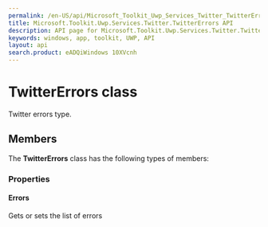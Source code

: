 ```yaml
---
permalink: /en-US/api/Microsoft_Toolkit_Uwp_Services_Twitter_TwitterErrors.htm
title: Microsoft.Toolkit.Uwp.Services.Twitter.TwitterErrors API 
description: API page for Microsoft.Toolkit.Uwp.Services.Twitter.TwitterErrors
keywords: windows, app, toolkit, UWP, API
layout: api
search.product: eADQiWindows 10XVcnh
---
```



# TwitterErrors class

Twitter errors type.

## Members

The **TwitterErrors** class has the following types of members:

### Properties

#### Errors

Gets or sets the list of errors


